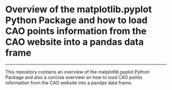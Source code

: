 # Overview of the matplotlib.pyplot Python Package and how to load CAO points information from the CAO website into a pandas data frame

***

This repository contains an overview of the matplotlib.pyplot Python Package and also a concise overview on how to load CAO points information from the
CAO website into a pandas data frame.